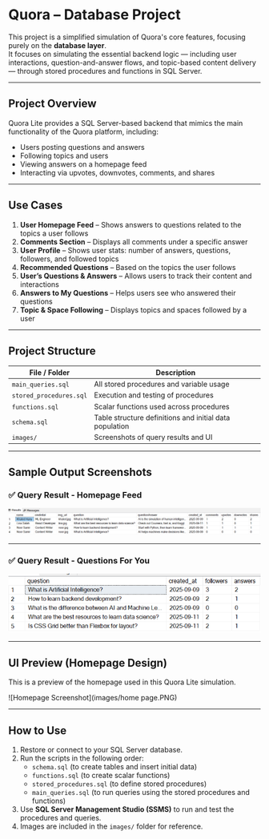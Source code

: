 # Quora – Database Project

This project is a simplified simulation of Quora's core features, focusing purely on the **database layer**.  
It focuses on simulating the essential backend logic — including user interactions, question-and-answer flows, and topic-based content delivery — through stored procedures and functions in SQL Server.

---

## Project Overview

Quora Lite provides a SQL Server-based backend that mimics the main functionality of the Quora platform, including:

- Users posting questions and answers
- Following topics and users
- Viewing answers on a homepage feed
- Interacting via upvotes, downvotes, comments, and shares

---

## Use Cases

1. **User Homepage Feed** – Shows answers to questions related to the topics a user follows  
2. **Comments Section** – Displays all comments under a specific answer  
3. **User Profile** – Shows user stats: number of answers, questions, followers, and followed topics  
4. **Recommended Questions** – Based on the topics the user follows  
5. **User’s Questions & Answers** – Allows users to track their content and interactions  
6. **Answers to My Questions** – Helps users see who answered their questions  
7. **Topic & Space Following** – Displays topics and spaces followed by a user  

---

## Project Structure

| File / Folder          | Description                                           |
|------------------------|-------------------------------------------------------|
| `main_queries.sql`     | All stored procedures and variable usage              |
| `stored_procedures.sql`| Execution and testing of procedures                   |
| `functions.sql`        | Scalar functions used across procedures               |
| `schema.sql`           |Table structure definitions and initial data population|
| `images/`              | Screenshots of query results and UI                   |

---

## Sample Output Screenshots

### ✅ Query Result - Homepage Feed

![Query Result 1](images/home-page-query.PNG)

---

### ✅ Query Result - Questions For You

![Query Result 2](images/questions-for-you-result.PNG)

---

## UI Preview (Homepage Design)

This is a preview of the homepage used in this Quora Lite simulation.

![Homepage Screenshot](images/home page.PNG)

---

##  How to Use
1. Restore or connect to your SQL Server database.  
2. Run the scripts in the following order:  
   - `schema.sql` (to create tables and insert initial data)  
   - `functions.sql` (to create scalar functions)  
   - `stored_procedures.sql` (to define stored procedures)  
   - `main_queries.sql` (to run queries using the stored procedures and functions)  
3. Use **SQL Server Management Studio (SSMS)** to run and test the procedures and queries.  
4. Images are included in the `images/` folder for reference.  





